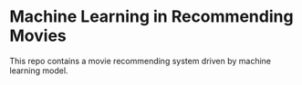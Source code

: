 # Machine Learning in Recommending Movies
This repo contains a movie recommending system driven by machine learning model.
